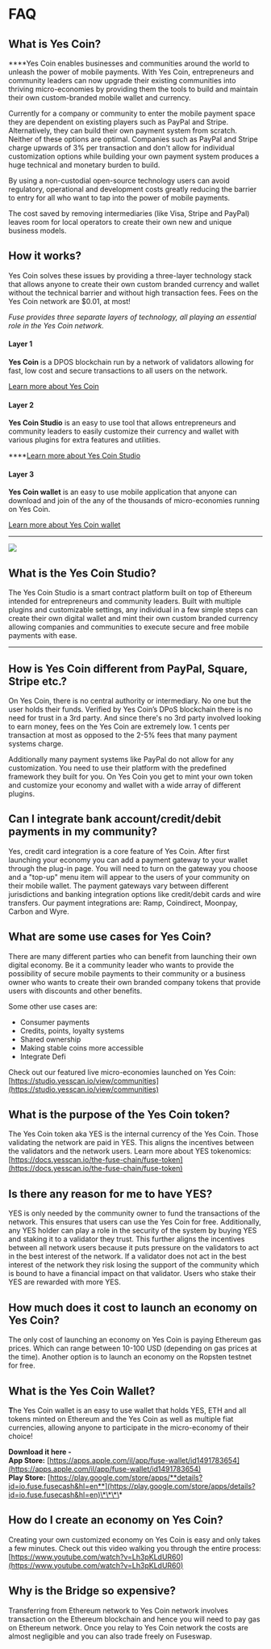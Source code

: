 # FAQ

## What is Yes Coin?

  
****Yes Coin enables businesses and communities around the world to unleash the power of mobile payments. With Yes Coin, entrepreneurs and community leaders can now upgrade their existing communities into thriving micro-economies by providing them the tools to build and maintain their own custom-branded mobile wallet and currency. 

Currently for a company or community to enter the mobile payment space they are dependent on existing players such as PayPal and Stripe. Alternatively, they can build their own payment system from scratch. Neither of these options are optimal. Companies such as PayPal and Stripe charge upwards of 3% per transaction and don't allow for individual customization options while building your own payment system produces a huge technical and monetary burden to build. 

By using a non-custodial open-source technology users can avoid regulatory, operational and development costs greatly reducing the barrier to entry for all who want to tap into the power of mobile payments. 

The cost saved by removing intermediaries \(like Visa, Stripe and PayPal\) leaves room for local operators to create their own new and unique business models.



## How it works? 

Yes Coin solves these issues by providing a three-layer technology stack that allows anyone to create their own custom branded currency and wallet without the technical barrier and without high transaction fees. Fees on the Yes Coin network are $0.01, at most!

_Fuse provides three separate layers of technology, all playing an essential role in the Yes Coin network._ 

#### **Layer 1**

**Yes Coin** is a DPOS blockchain run by a network of validators allowing for fast, low cost and secure transactions to all users on the network. 

[Learn more about Yes Coin](https://docs.yesscan.io/become-a-validator/how-to-become-a-validator)

#### **Layer 2**

**Yes Coin Studio** is an easy to use tool that allows entrepreneurs and community leaders to easily customize their currency and wallet with various plugins for extra features and utilities.   
  
****[Learn more about Yes Coin Studio](https://docs.yesscan.io/the-fuse-studio/overview)

#### **Layer 3**

**Yes Coin wallet** is an easy to use mobile application that anyone can download and join of the any of the thousands of micro-economies running on Yes Coin. 

[Learn more about Yes Coin wallet](https://docs.yesscan.io/the-mobile-wallet/overview)  
****

![](../.gitbook/assets/stack-faq.jpg)

## **What is the Yes Coin Studio?**

The Yes Coin Studio is a smart contract platform built on top of Ethereum intended for entrepreneurs and community leaders. Built with multiple plugins and customizable settings, any individual in a few simple steps can create their own digital wallet and mint their own custom branded currency allowing companies and communities to execute secure and free mobile payments with ease.   
****

## **How is Yes Coin different from PayPal, Square, Stripe etc.?** 

On Yes Coin, there is no central authority or intermediary. No one but the user holds their funds. Verified by Yes Coin’s DPoS blockchain there is no need for trust in a 3rd party. And since there's no 3rd party involved looking to earn money, fees on the Yes Coin are extremely low. 1 cents per transaction at most as opposed to the 2-5% fees that many payment systems charge. 

Additionally many payment systems like PayPal do not allow for any customization. You need to use their platform with the predefined framework they built for you. On Yes Coin you get to mint your own token and customize your economy and wallet with a wide array of different plugins. 

## **Can I integrate bank account/credit/debit payments in my community?**

Yes, credit card integration is a core feature of Yes Coin. After first launching your economy you can add a payment gateway to your wallet through the plug-in page. You will need to turn on the gateway you choose and a "top-up" menu item will appear to the users of your community on their mobile wallet. The payment gateways vary between different jurisdictions and banking integration options like credit/debit cards and wire transfers. Our payment integrations are: Ramp, Coindirect, Moonpay, Carbon and Wyre.

## **What are some use cases for Yes Coin?** 

There are many different parties who can benefit from launching their own digital economy. Be it a community leader who wants to provide the possibility of secure mobile payments to their community or a business owner who wants to create their own branded company tokens that provide users with discounts and other benefits. 

Some other use cases are:

* Consumer payments
* Credits, points, loyalty systems
* Shared ownership
* Making stable coins more accessible
* Integrate Defi

Check out our featured live micro-economies launched on Yes Coin: [https://studio.yesscan.io/view/communities](https://studio.yesscan.io/view/communities)

## **What is the purpose of the Yes Coin token?** 

The Yes Coin token aka YES is the internal currency of the Yes Coin.  Those validating the network are paid in YES. This aligns the incentives between the validators and the network users. Learn more about YES tokenomics: [https://docs.yesscan.io/the-fuse-chain/fuse-token](https://docs.yesscan.io/the-fuse-chain/fuse-token)

## **Is there any reason for me to have YES?** 

YES is only needed by the community owner to fund the transactions of the network. This ensures that users can use the Yes Coin for free. Additionally, any YES holder can play a role in the security of the system by buying YES and staking it to a validator they trust. This further aligns the incentives between all network users because it puts pressure on the validators to act in the best interest of the network. If a validator does not act in the best interest of the network they risk losing the support of the community which is bound to have a financial impact on that validator. Users who stake their YES are rewarded with more YES. 

## **How much does it cost to launch an economy on Yes Coin?**

The only cost of launching an economy on Yes Coin is paying Ethereum gas prices. Which can range between 10-100 USD \(depending on gas prices at the time\). Another option is to launch an economy on the Ropsten testnet for free. 

## **What is the Yes Coin Wallet?** 

**T**he Yes Coin wallet is an easy to use wallet that holds YES, ETH and all tokens minted on Ethereum and the Yes Coin as well as multiple fiat currencies, allowing anyone to participate in the micro-economy of their choice!  
  
**Download it here -   
App Store:** [https://apps.apple.com/il/app/fuse-wallet/id1491783654](https://apps.apple.com/il/app/fuse-wallet/id1491783654)  
**Play Store:** [https://play.google.com/store/apps/**details?id=io.fuse.fusecash&hl=en**](https://play.google.com/store/apps/details?id=io.fuse.fusecash&hl=en)\*\*\*\*

## **How do I create an economy on Yes Coin?**

Creating your own customized economy on Yes Coin is easy and only takes a few minutes. Check out this video walking you through the entire process: [https://www.youtube.com/watch?v=Lh3pKLdUR60](https://www.youtube.com/watch?v=Lh3pKLdUR60)

## Why is the Bridge so expensive? 

Transferring from Ethereum network to Yes Coin network involves transaction on the Ethereum blockchain and hence you will need to pay gas on Ethereum network. Once you relay to Yes Coin network the costs are almost negligible and you can also trade freely on Fuseswap.

